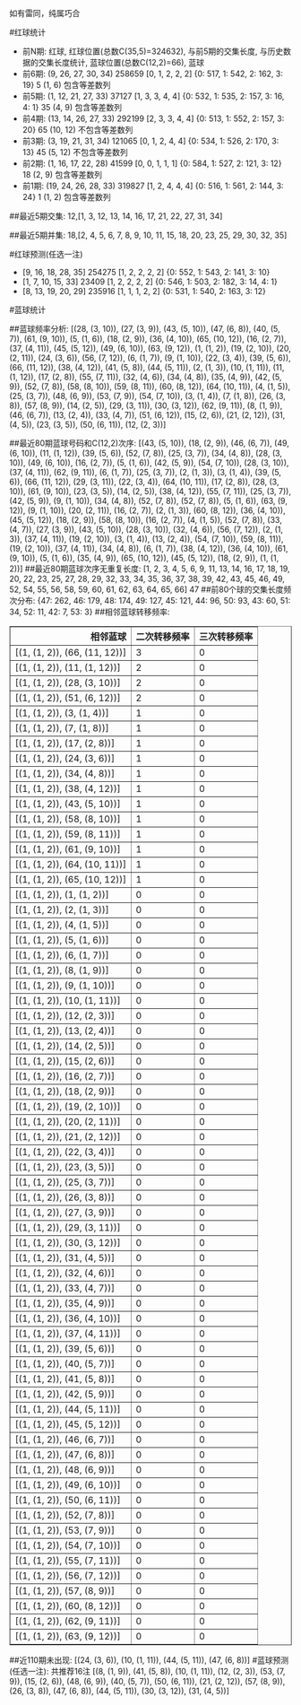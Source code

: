 <!-- 
.. title: 大乐透15078期(2015-07-08)数据分析报告
.. slug: dlott-15078-2015-07-08-report
.. date: 2015-07-09 08:00:00 UTC+08:00
.. tags: Lottery
.. link: 
.. description: 
.. type: text
-->

如有雷同，纯属巧合

<!-- TEASER_END-->

#红球统计

- 前N期: 红球, 红球位置(总数C(35,5)=324632), 与前5期的交集长度, 与历史数据的交集长度统计, 蓝球位置(总数C(12,2)=66), 蓝球
- 前6期: (9, 26, 27, 30, 34) 258659 [0, 1, 2, 2, 2] {0: 517, 1: 542, 2: 162, 3: 19} 5 (1, 6) 包含等差数列
- 前5期: (1, 12, 21, 27, 33) 37127 [1, 3, 3, 4, 4] {0: 532, 1: 535, 2: 157, 3: 16, 4: 1} 35 (4, 9) 包含等差数列
- 前4期: (13, 14, 26, 27, 33) 292199 [2, 3, 3, 4, 4] {0: 513, 1: 552, 2: 157, 3: 20} 65 (10, 12) 不包含等差数列
- 前3期: (3, 19, 21, 31, 34) 121065 [0, 1, 2, 4, 4] {0: 534, 1: 526, 2: 170, 3: 13} 45 (5, 12) 不包含等差数列
- 前2期: (1, 16, 17, 22, 28) 41599 [0, 0, 1, 1, 1] {0: 584, 1: 527, 2: 121, 3: 12} 18 (2, 9) 包含等差数列
- 前1期: (19, 24, 26, 28, 33) 319827 [1, 2, 4, 4, 4] {0: 516, 1: 561, 2: 144, 3: 24} 1 (1, 2) 包含等差数列

##最近5期交集:
12,[1, 3, 12, 13, 14, 16, 17, 21, 22, 27, 31, 34]

##最近5期并集:
18,[2, 4, 5, 6, 7, 8, 9, 10, 11, 15, 18, 20, 23, 25, 29, 30, 32, 35]

#红球预测(任选一注)

- [9, 16, 18, 28, 35] 254275 [1, 2, 2, 2, 2] {0: 552, 1: 543, 2: 141, 3: 10}
- [1, 7, 10, 15, 33] 23409 [1, 2, 2, 2, 2] {0: 546, 1: 503, 2: 182, 3: 14, 4: 1}
- [8, 13, 19, 20, 29] 235916 [1, 1, 1, 2, 2] {0: 531, 1: 540, 2: 163, 3: 12}

#蓝球统计

##蓝球频率分析:
[(28, (3, 10)), (27, (3, 9)), (43, (5, 10)), (47, (6, 8)), (40, (5, 7)), (61, (9, 10)), (5, (1, 6)), (18, (2, 9)), (36, (4, 10)), (65, (10, 12)), (16, (2, 7)), (37, (4, 11)), (45, (5, 12)), (49, (6, 10)), (63, (9, 12)), (1, (1, 2)), (19, (2, 10)), (20, (2, 11)), (24, (3, 6)), (56, (7, 12)), (6, (1, 7)), (9, (1, 10)), (22, (3, 4)), (39, (5, 6)), (66, (11, 12)), (38, (4, 12)), (41, (5, 8)), (44, (5, 11)), (2, (1, 3)), (10, (1, 11)), (11, (1, 12)), (17, (2, 8)), (55, (7, 11)), (32, (4, 6)), (34, (4, 8)), (35, (4, 9)), (42, (5, 9)), (52, (7, 8)), (58, (8, 10)), (59, (8, 11)), (60, (8, 12)), (64, (10, 11)), (4, (1, 5)), (25, (3, 7)), (48, (6, 9)), (53, (7, 9)), (54, (7, 10)), (3, (1, 4)), (7, (1, 8)), (26, (3, 8)), (57, (8, 9)), (14, (2, 5)), (29, (3, 11)), (30, (3, 12)), (62, (9, 11)), (8, (1, 9)), (46, (6, 7)), (13, (2, 4)), (33, (4, 7)), (51, (6, 12)), (15, (2, 6)), (21, (2, 12)), (31, (4, 5)), (23, (3, 5)), (50, (6, 11)), (12, (2, 3))]

##最近80期蓝球号码和C(12,2)次序:
[(43, (5, 10)), (18, (2, 9)), (46, (6, 7)), (49, (6, 10)), (11, (1, 12)), (39, (5, 6)), (52, (7, 8)), (25, (3, 7)), (34, (4, 8)), (28, (3, 10)), (49, (6, 10)), (16, (2, 7)), (5, (1, 6)), (42, (5, 9)), (54, (7, 10)), (28, (3, 10)), (37, (4, 11)), (62, (9, 11)), (6, (1, 7)), (25, (3, 7)), (2, (1, 3)), (3, (1, 4)), (39, (5, 6)), (66, (11, 12)), (29, (3, 11)), (22, (3, 4)), (64, (10, 11)), (17, (2, 8)), (28, (3, 10)), (61, (9, 10)), (23, (3, 5)), (14, (2, 5)), (38, (4, 12)), (55, (7, 11)), (25, (3, 7)), (42, (5, 9)), (9, (1, 10)), (34, (4, 8)), (52, (7, 8)), (52, (7, 8)), (5, (1, 6)), (63, (9, 12)), (9, (1, 10)), (20, (2, 11)), (16, (2, 7)), (2, (1, 3)), (60, (8, 12)), (36, (4, 10)), (45, (5, 12)), (18, (2, 9)), (58, (8, 10)), (16, (2, 7)), (4, (1, 5)), (52, (7, 8)), (33, (4, 7)), (27, (3, 9)), (43, (5, 10)), (28, (3, 10)), (32, (4, 6)), (56, (7, 12)), (2, (1, 3)), (37, (4, 11)), (19, (2, 10)), (3, (1, 4)), (13, (2, 4)), (54, (7, 10)), (59, (8, 11)), (19, (2, 10)), (37, (4, 11)), (34, (4, 8)), (6, (1, 7)), (38, (4, 12)), (36, (4, 10)), (61, (9, 10)), (5, (1, 6)), (35, (4, 9)), (65, (10, 12)), (45, (5, 12)), (18, (2, 9)), (1, (1, 2))]
##最近80期蓝球次序无重复长度:
[1, 2, 3, 4, 5, 6, 9, 11, 13, 14, 16, 17, 18, 19, 20, 22, 23, 25, 27, 28, 29, 32, 33, 34, 35, 36, 37, 38, 39, 42, 43, 45, 46, 49, 52, 54, 55, 56, 58, 59, 60, 61, 62, 63, 64, 65, 66] 47
##前80个球的交集长度频次分布:
{47: 262, 46: 179, 48: 174, 49: 127, 45: 121, 44: 96, 50: 93, 43: 60, 51: 34, 52: 11, 42: 7, 53: 3}
##相邻蓝球转移频率:
<table border="1" class="table table-striped dataframe">
  <thead>
    <tr style="text-align: right;">
      <th>相邻蓝球</th>
      <th>二次转移频率</th>
      <th>三次转移频率</th>
    </tr>
  </thead>
  <tbody>
    <tr>
      <td>[(1, (1, 2)), (66, (11, 12))]</td>
      <td>3</td>
      <td>0</td>
    </tr>
    <tr>
      <td>[(1, (1, 2)), (11, (1, 12))]</td>
      <td>2</td>
      <td>0</td>
    </tr>
    <tr>
      <td>[(1, (1, 2)), (28, (3, 10))]</td>
      <td>2</td>
      <td>0</td>
    </tr>
    <tr>
      <td>[(1, (1, 2)), (51, (6, 12))]</td>
      <td>2</td>
      <td>0</td>
    </tr>
    <tr>
      <td>[(1, (1, 2)), (3, (1, 4))]</td>
      <td>1</td>
      <td>0</td>
    </tr>
    <tr>
      <td>[(1, (1, 2)), (7, (1, 8))]</td>
      <td>1</td>
      <td>0</td>
    </tr>
    <tr>
      <td>[(1, (1, 2)), (17, (2, 8))]</td>
      <td>1</td>
      <td>0</td>
    </tr>
    <tr>
      <td>[(1, (1, 2)), (24, (3, 6))]</td>
      <td>1</td>
      <td>0</td>
    </tr>
    <tr>
      <td>[(1, (1, 2)), (34, (4, 8))]</td>
      <td>1</td>
      <td>0</td>
    </tr>
    <tr>
      <td>[(1, (1, 2)), (38, (4, 12))]</td>
      <td>1</td>
      <td>0</td>
    </tr>
    <tr>
      <td>[(1, (1, 2)), (43, (5, 10))]</td>
      <td>1</td>
      <td>0</td>
    </tr>
    <tr>
      <td>[(1, (1, 2)), (58, (8, 10))]</td>
      <td>1</td>
      <td>0</td>
    </tr>
    <tr>
      <td>[(1, (1, 2)), (59, (8, 11))]</td>
      <td>1</td>
      <td>0</td>
    </tr>
    <tr>
      <td>[(1, (1, 2)), (61, (9, 10))]</td>
      <td>1</td>
      <td>0</td>
    </tr>
    <tr>
      <td>[(1, (1, 2)), (64, (10, 11))]</td>
      <td>1</td>
      <td>0</td>
    </tr>
    <tr>
      <td>[(1, (1, 2)), (65, (10, 12))]</td>
      <td>1</td>
      <td>0</td>
    </tr>
    <tr>
      <td>[(1, (1, 2)), (1, (1, 2))]</td>
      <td>0</td>
      <td>0</td>
    </tr>
    <tr>
      <td>[(1, (1, 2)), (2, (1, 3))]</td>
      <td>0</td>
      <td>0</td>
    </tr>
    <tr>
      <td>[(1, (1, 2)), (4, (1, 5))]</td>
      <td>0</td>
      <td>0</td>
    </tr>
    <tr>
      <td>[(1, (1, 2)), (5, (1, 6))]</td>
      <td>0</td>
      <td>0</td>
    </tr>
    <tr>
      <td>[(1, (1, 2)), (6, (1, 7))]</td>
      <td>0</td>
      <td>0</td>
    </tr>
    <tr>
      <td>[(1, (1, 2)), (8, (1, 9))]</td>
      <td>0</td>
      <td>0</td>
    </tr>
    <tr>
      <td>[(1, (1, 2)), (9, (1, 10))]</td>
      <td>0</td>
      <td>0</td>
    </tr>
    <tr>
      <td>[(1, (1, 2)), (10, (1, 11))]</td>
      <td>0</td>
      <td>0</td>
    </tr>
    <tr>
      <td>[(1, (1, 2)), (12, (2, 3))]</td>
      <td>0</td>
      <td>0</td>
    </tr>
    <tr>
      <td>[(1, (1, 2)), (13, (2, 4))]</td>
      <td>0</td>
      <td>0</td>
    </tr>
    <tr>
      <td>[(1, (1, 2)), (14, (2, 5))]</td>
      <td>0</td>
      <td>0</td>
    </tr>
    <tr>
      <td>[(1, (1, 2)), (15, (2, 6))]</td>
      <td>0</td>
      <td>0</td>
    </tr>
    <tr>
      <td>[(1, (1, 2)), (16, (2, 7))]</td>
      <td>0</td>
      <td>0</td>
    </tr>
    <tr>
      <td>[(1, (1, 2)), (18, (2, 9))]</td>
      <td>0</td>
      <td>0</td>
    </tr>
    <tr>
      <td>[(1, (1, 2)), (19, (2, 10))]</td>
      <td>0</td>
      <td>0</td>
    </tr>
    <tr>
      <td>[(1, (1, 2)), (20, (2, 11))]</td>
      <td>0</td>
      <td>0</td>
    </tr>
    <tr>
      <td>[(1, (1, 2)), (21, (2, 12))]</td>
      <td>0</td>
      <td>0</td>
    </tr>
    <tr>
      <td>[(1, (1, 2)), (22, (3, 4))]</td>
      <td>0</td>
      <td>0</td>
    </tr>
    <tr>
      <td>[(1, (1, 2)), (23, (3, 5))]</td>
      <td>0</td>
      <td>0</td>
    </tr>
    <tr>
      <td>[(1, (1, 2)), (25, (3, 7))]</td>
      <td>0</td>
      <td>0</td>
    </tr>
    <tr>
      <td>[(1, (1, 2)), (26, (3, 8))]</td>
      <td>0</td>
      <td>0</td>
    </tr>
    <tr>
      <td>[(1, (1, 2)), (27, (3, 9))]</td>
      <td>0</td>
      <td>0</td>
    </tr>
    <tr>
      <td>[(1, (1, 2)), (29, (3, 11))]</td>
      <td>0</td>
      <td>0</td>
    </tr>
    <tr>
      <td>[(1, (1, 2)), (30, (3, 12))]</td>
      <td>0</td>
      <td>0</td>
    </tr>
    <tr>
      <td>[(1, (1, 2)), (31, (4, 5))]</td>
      <td>0</td>
      <td>0</td>
    </tr>
    <tr>
      <td>[(1, (1, 2)), (32, (4, 6))]</td>
      <td>0</td>
      <td>0</td>
    </tr>
    <tr>
      <td>[(1, (1, 2)), (33, (4, 7))]</td>
      <td>0</td>
      <td>0</td>
    </tr>
    <tr>
      <td>[(1, (1, 2)), (35, (4, 9))]</td>
      <td>0</td>
      <td>0</td>
    </tr>
    <tr>
      <td>[(1, (1, 2)), (36, (4, 10))]</td>
      <td>0</td>
      <td>0</td>
    </tr>
    <tr>
      <td>[(1, (1, 2)), (37, (4, 11))]</td>
      <td>0</td>
      <td>0</td>
    </tr>
    <tr>
      <td>[(1, (1, 2)), (39, (5, 6))]</td>
      <td>0</td>
      <td>0</td>
    </tr>
    <tr>
      <td>[(1, (1, 2)), (40, (5, 7))]</td>
      <td>0</td>
      <td>0</td>
    </tr>
    <tr>
      <td>[(1, (1, 2)), (41, (5, 8))]</td>
      <td>0</td>
      <td>0</td>
    </tr>
    <tr>
      <td>[(1, (1, 2)), (42, (5, 9))]</td>
      <td>0</td>
      <td>0</td>
    </tr>
    <tr>
      <td>[(1, (1, 2)), (44, (5, 11))]</td>
      <td>0</td>
      <td>0</td>
    </tr>
    <tr>
      <td>[(1, (1, 2)), (45, (5, 12))]</td>
      <td>0</td>
      <td>0</td>
    </tr>
    <tr>
      <td>[(1, (1, 2)), (46, (6, 7))]</td>
      <td>0</td>
      <td>0</td>
    </tr>
    <tr>
      <td>[(1, (1, 2)), (47, (6, 8))]</td>
      <td>0</td>
      <td>0</td>
    </tr>
    <tr>
      <td>[(1, (1, 2)), (48, (6, 9))]</td>
      <td>0</td>
      <td>0</td>
    </tr>
    <tr>
      <td>[(1, (1, 2)), (49, (6, 10))]</td>
      <td>0</td>
      <td>0</td>
    </tr>
    <tr>
      <td>[(1, (1, 2)), (50, (6, 11))]</td>
      <td>0</td>
      <td>0</td>
    </tr>
    <tr>
      <td>[(1, (1, 2)), (52, (7, 8))]</td>
      <td>0</td>
      <td>0</td>
    </tr>
    <tr>
      <td>[(1, (1, 2)), (53, (7, 9))]</td>
      <td>0</td>
      <td>0</td>
    </tr>
    <tr>
      <td>[(1, (1, 2)), (54, (7, 10))]</td>
      <td>0</td>
      <td>0</td>
    </tr>
    <tr>
      <td>[(1, (1, 2)), (55, (7, 11))]</td>
      <td>0</td>
      <td>0</td>
    </tr>
    <tr>
      <td>[(1, (1, 2)), (56, (7, 12))]</td>
      <td>0</td>
      <td>0</td>
    </tr>
    <tr>
      <td>[(1, (1, 2)), (57, (8, 9))]</td>
      <td>0</td>
      <td>0</td>
    </tr>
    <tr>
      <td>[(1, (1, 2)), (60, (8, 12))]</td>
      <td>0</td>
      <td>0</td>
    </tr>
    <tr>
      <td>[(1, (1, 2)), (62, (9, 11))]</td>
      <td>0</td>
      <td>0</td>
    </tr>
    <tr>
      <td>[(1, (1, 2)), (63, (9, 12))]</td>
      <td>0</td>
      <td>0</td>
    </tr>
  </tbody>
</table>
##近110期未出现:
[(24, (3, 6)), (10, (1, 11)), (44, (5, 11)), (47, (6, 8))]
#蓝球预测(任选一注):
共推荐16注
[(8, (1, 9)), (41, (5, 8)), (10, (1, 11)), (12, (2, 3)), (53, (7, 9)), (15, (2, 6)), (48, (6, 9)), (40, (5, 7)), (50, (6, 11)), (21, (2, 12)), (57, (8, 9)), (26, (3, 8)), (47, (6, 8)), (44, (5, 11)), (30, (3, 12)), (31, (4, 5))]

